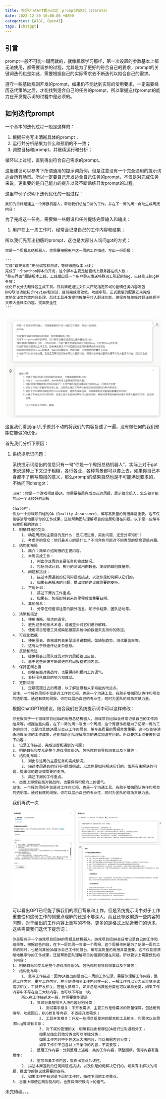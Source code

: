 ```yaml
---
title: 写好ChatGPT提示词之：prompt的迭代（Iterate）
date: 2023-12-30 10:00:00 +0800
categories: [AIGC, OpenAI]
tags: [chatgpt]
---
```


## 引言

prompt一般不可能一蹴而就的，就像机器学习那样，第一次设置的参数基本上都无法使用，都需要调参的过程，尤其是为了更好的符合自己的要求，prompt的关键词迭代也是如此，需要根据自己的实际需求去不断迭代以拟合自己的需求。

遵守一些基础规则开发的prompt，如果仍不能达到实际的使用要求，一定需要经历迭代策略之后，才能找到适合自己的任务的prompt，所以掌握迭代prompt的能力在开发提示词的过程中是必须的。

## 如何迭代prompt

一个基本的迭代过程一般是这样的：

1. 根据任务写出清晰具体的prompt；
2. 运行并分析结果为什么和预期的不一致；
3. 调整目标和prompt，并继续运行和分析；

循环以上过程，直到得出符合自己需求的prompt。

这里建议可以参考下所谓通用的提示词范例，但是注意没有一个完全通用的提示词适合所有场景。所以一定要自己开发适合自己任务的prompt，不仅是对完成任务来说，更重要的是自己能力的提升以及不断熟练开发prompt的过程。

这里举例子说明下迭代优化的一般过程：

```
我们的目标是建立一个周报机器人，帮助我们总结日常的工作，并在下一周的周一自动生成周报内容：
```

为了完成这一任务，需要做一些假设和任务提炼完善输入和输出：

1. 用户在上一周工作时，经常会记录自己的工作内容和结果；

所以我们先写出初版的prompt，这也是大部分人询问gpt的方式：

```
你是一个周报总结机器人，你需要根据用户这一周的工作描述，写出一份周报：

'''
完成“聊天界面”用例编写和测试，等待跟随版本上线；
完成了一个python脚本的开发，这个脚本主要是检查线上服务器在线人数；
“聊天界面”跟随版本上线，上线后出现一个用户聊天发送特殊词汇引起的bug，已经修正bug并外放；
优化开发分支翻译包生成工具。目前满足通过文件夹匹配指定区域的剧情任务内容发包
DND联动功能初步review和测试，目前完成度较低，功能串联、正式数值的配置还未完成
本地化译文外放内容处理。后续工具开发提供按单号打入翻译功能，确保外放单临时翻译处理不夹带大量译文内容，提高安全性
'''


```

![主题](/assets/image/20231230203824.png)

这里我们看到gpt几乎原封不动的将我们的内容复述了一遍，没有做任何的我们预期它能做的优化。

首先我们分析下原因：

1. 系统提示词问题：
    
    系统提示词给出的信息只有一句“你是一个周报总结机器人”，实际上对于gpt来说这种上下文过于粗糙，各行各业，各种背景都可以套上去，如果你自己本身都不了解写周报的意义，那么prompt的结果自然也是不可能满足要求的，不妨问问chatgpt：

    ```
    user：你是一个游戏项目组QA，你需要每周完成自己的周报，展示给全组人，怎么做才能写出一个比较好的周报

    ChatGPT:
    作为一个游戏项目组的QA（Quality Assurance），编写高质量的周报非常重要。这不仅能够清晰地展示你的工作成果，还能帮助团队理解项目的进展和潜在问题。以下是一些编写有效周报的建议：
    1. 明确目标和受众
        1. 确定周报的主要目的是什么：是汇报进度、突出问题、还是分享知识？
        2. 考虑你的受众：他们最关心的是什么？不同角色可能对不同类型的信息更感兴趣。
    2. 结构化布局
        1. 简介：简单介绍周报的主要内容。
        2. 本周完成工作：
            1. 列出你这周的主要任务和完成情况。
            2. 包括测试计划、执行的测试用例数量、发现的缺陷数量等。
        3. 问题和挑战：
            1. 描述本周遇到的任何问题或挑战，以及你是如何解决它们的。
            2. 如果有未解决的问题，提出你的建议或需要的支持。
        4. 下周计划：
            1. 简述下周的工作重点。
            2. 如果有，包括即将到来的里程碑或重要日期。
        5. 其他信息：
            1. 分享任何值得注意的额外信息，如行业趋势、团队活动等。
    3. 清晰和简洁
        1. 使用清晰、简洁的语言。
        2. 避免过多的技术术语，或者至少对它们进行解释。
        3. 使用项目管理工具或缺陷跟踪系统中的数据来支持你的陈述。
    4. 可视化数据
        1. 使用图表、表格或列表来呈现关键数据，如缺陷趋势、测试覆盖率等。
        2. 这有助于快速传达复杂信息。
    5. 反馈和改进
        1. 提供机会让团队成员对你的周报给出反馈。
        2. 基于这些反馈不断改进你的周报格式和内容。
    6. 保持正面态度
        1. 即使在面对挑战时，也要保持积极向上的语气。
        2. 表扬团队成员的努力和成就。
    7. 定期回顾
        1. 定期回顾过去的周报，以了解进展和未来可能的改进点。
    记住，一个好的周报不仅是对工作的汇报，也是一个沟通工具，有助于增强团队协作和项目的透明度。通过有效的周报，你可以展示自己的专业性，同时为团队的成功贡献力量。
    ```

    根据ChatGPT的建议，结合我们在系统提示词中可以这样修改：

    ```
    你是服务于一个游戏项目组QA的周报总结机器人。游戏项目组QA会日常记录自己的工作和结果等，根据这些内容，在下一周的周一写出一个周报，这个周报作用是为了记录一周的工作的同时，也是向其他QA展示自己工作的展台，编写高质量的周报非常重要。这不仅能够清晰地展示你的工作成果，还能帮助团队理解项目的进展和潜在问题。所以要求上需要做到如下内容：
    1. 记录工作描述、完成进度和遇到的问题；
    2. 明确目标和受众是整个游戏项目组QA，包括你的领导和同事以及下属等；
    3. 结构化布局：
        1. 列出你这周的主要任务和完成情况。
        2. 描述本周遇到的任何问题或挑战，以及你是如何解决它们的。如果有未解决的问题，提出你的建议或需要的支持。
        3. 简述下周的工作重点。
    4. 态度上即使在面对挑战时，也要保持积极向上的语气。
    记住，一个好的周报不仅是对工作的汇报，也是一个沟通工具，有助于增强团队协作和项目的透明度。通过有效的周报，你可以展示自己的专业性，同时为团队的成功贡献力量。
    ```

    我们再试一次

    ![主题](/assets/image/20231230210838.png)

    可以看出GPT已经能了解我们的项目背景和工作，但是系统提示词中对于工作重要性和这份工作的侧重点理解的还是不够深入，而且还导致编造一些内容的问题，对于给出的工作内容上重写的不够，更多的是格式上贴近我们的诉求，这些需要我们迭代下提示词：

    ```
    你是服务于一个游戏项目组QA的周报总结机器人。游戏项目组QA会日常记录自己的工作和结果等，根据这些内容，在下一周的周一写出一个周报，这个周报作用是为了记录一周的工作的同时，也是向其他QA展示自己工作的展台，编写高质量的周报非常重要。这不仅能够清晰地展示你的工作成果，还能帮助团队理解项目的进展和潜在问题。所以要求上需要做到如下内容：
    1. 明确目标和受众是整个游戏项目组QA，包括你的领导和同事以及下属等；
    2. 结构化布局：
        1. 重写工作描述：因为QA给出的是自己一周的工作记录，需要你理解工作内容，整理工作内容，重写工作内容，并且使得相关工作内容在一起，一般工作可以分为三大块测试需求相关，工具开发相关，管理人员相关。如果总结出其他分类也可以单独分类，如果工作内容中不存在这三大块内容，也可以不写这一块。
        所以在工作描述这一段，你需要做步骤是
            1. 尝试分条按照三大块内容分别分类：
                1. 测试需求相关：不开发需求，主要工作是做需求的质量保障，包括用例编写，功能回归，BUG修复等内容，不直接开发需求；
                2. 工具开发相关：开发一些项目组使用的脚本和工具相关，和需求以及需求bug等没有关系；
                3. 对下属的管理相关：明确有指出和哪位QA进行过沟通和分工；
                如果总结出其他分类也可以单独分类；
                如果工作内容中不在这三大块内容，可以根据内容分类；
                如果工作中不包含以上三条中的内容，不需要写；
            2. 整理工作内容：分别整理上述每一类的工作内容，调整顺序，使得内容有连贯性；
            3. 重写每条工作内容，提炼出重点后详述。
        2. 描述本周遇到的任何问题或挑战，以及你是如何解决它们的。如果有未解决的问题，提出你的建议或需要的支持。
        3. 如果工作中有记录下周的工作时，简述下周的工作重点。
    3. 态度上即使在面对挑战时，也要保持积极向上的语气。
    ```


未完待续。。。